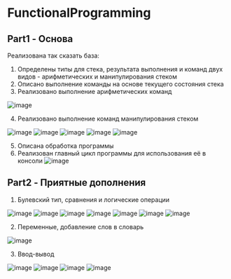 # FunctionalProgramming
## Part1 - Основа
Реализована так сказать база:
1. Определены типы для стека, результата выполнения и команд двух видов - арифметических и манипулирования стеком
2. Описано выполнение команды на основе текущего состояния стека
3. Реализовано выполнение арифметических команд

![image](https://github.com/user-attachments/assets/118cc44f-58f1-473a-b409-0e43f282df57)

4. Реализовано выполнение команд манипулирования стеком

![image](https://github.com/user-attachments/assets/6139b468-40a0-4fa5-b97e-dd9297df8e00)
![image](https://github.com/user-attachments/assets/658b6971-2493-43f5-9051-f9ce32210c91)
![image](https://github.com/user-attachments/assets/25491d9c-7a4c-444c-9a88-ca6225b2de8b)
![image](https://github.com/user-attachments/assets/6c3d6c8d-5985-4a74-9e0a-f1a4f86806d8)
![image](https://github.com/user-attachments/assets/4ee57954-8c7a-4c6f-be7d-740c7a6425bd)

5. Описана обработка программы
6. Реализован главный цикл программы для использования её в консоли
![image](https://github.com/user-attachments/assets/31f1d21b-e408-4000-b4f2-79ac736a1431)
## Part2 - Приятные дополнения
1. Булевский тип, сравнения и логические операции

![image](https://github.com/user-attachments/assets/6157c15e-04a6-4155-a585-5e35f461f026)
![image](https://github.com/user-attachments/assets/227d7f74-88ad-4c4c-974f-748ae5d5f338)
![image](https://github.com/user-attachments/assets/e654625f-99a0-4448-82b4-a057fe658f8e)
![image](https://github.com/user-attachments/assets/ae87706b-9356-4be0-a9e1-b3a91ec0fe62)
![image](https://github.com/user-attachments/assets/4a34044f-80ec-44ea-b88b-c0357efdd7e5)
![image](https://github.com/user-attachments/assets/1d9bc072-b4e0-49e5-8b28-4ee9ed7edfdb)
![image](https://github.com/user-attachments/assets/70dc535b-180d-4b63-9475-dc3058d4063b)

2. Переменные, добавление слов в словарь

![image](https://github.com/user-attachments/assets/86e66951-5c26-44fb-8484-1a9e1def43e4)

3. Ввод-вывод

![image](https://github.com/user-attachments/assets/e435c6ba-a61c-4dc2-9a4b-e2d35b249f86)
![image](https://github.com/user-attachments/assets/ece4441f-66ea-4cf5-9cba-846b324334c6)
![image](https://github.com/user-attachments/assets/6945e134-e732-44a5-8d44-5327f7bcbd59)
![image](https://github.com/user-attachments/assets/dc8d7b5b-a7cc-4ee3-9638-6dc8661e4d13)
